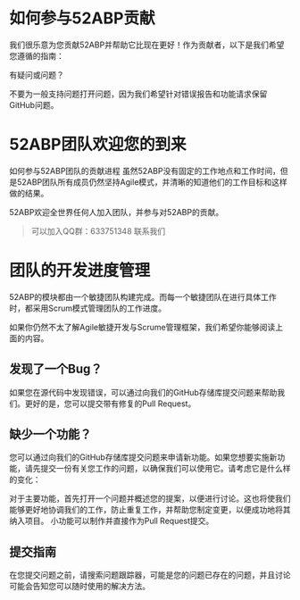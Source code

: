 # 如何参与52ABP贡献

我们很乐意为您贡献52ABP并帮助它比现在更好！作为贡献者，以下是我们希望您遵循的指南：

有疑问或问题？

不要为一般支持问题打开问题，因为我们希望针对错误报告和功能请求保留GitHub问题。


# 52ABP团队欢迎您的到来

如何参与52ABP团队的贡献进程
虽然52ABP没有固定的工作地点和工作时间，但是52ABP团队所有成员仍然坚持Agile模式，并清晰的知道他们的工作目标和这样做的结果。

52ABP欢迎全世界任何人加入团队，并参与对52ABP的贡献。

> 可以加入QQ群：633751348 联系我们

# 团队的开发进度管理
52ABP的模块都由一个敏捷团队构建完成。而每一个敏捷团队在进行具体工作时，都采用Scrum模式管理团队的工作进度。

如果你仍然不太了解Agile敏捷开发与Scrume管理框架，我们希望你能够阅读上面的内容。


## 发现了一个Bug？

如果您在源代码中发现错误，可以通过向我们的GitHub存储库提交问题来帮助我们。更好的是，您可以提交带有修复的Pull Request。

## 缺少一个功能？

您可以通过向我们的GitHub存储库提交问题来申请新功能。如果您想要实施新功能，请先提交一份有关您工作的问题，以确保我们可以使用它。请考虑它是什么样的变化：

对于主要功能，首先打开一个问题并概述您的提案，以便进行讨论。这也将使我们能够更好地协调我们的工作，防止重复工作，并帮助您制定变更，以便成功地将其纳入项目。
小功能可以制作并直接作为Pull Request提交。
## 提交指南


在您提交问题之前，请搜索问题跟踪器，可能是您的问题已存在的问题，并且讨论可能会告知您可以随时使用的解决方法。


